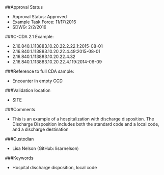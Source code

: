 ##Approval Status 

* Approval Status: Approved
* Example Task Force: 11/17/2016
* SDWG: 2/2/2016

###C-CDA 2.1 Example: 

* 2.16.840.1.113883.10.20.22.2.22.1:2015-08-01
* 2.16.840.1.113883.10.20.22.4.49:2015-08-01
* 2.16.840.1.113883.10.20.22.4.32
* 2.16.840.1.113883.10.20.22.4.119:2014-06-09

###Reference to full CDA sample:
* Encounter in empty CCD


###Validation location

* [SITE](https://sitenv.org/c-cda-validator)


###Comments

* This is an example of a hospitalization with discharge disposition. The Discharge Disposition includes both the standard code and a local code, and a discharge destination

###Custodian

* Lisa Nelson (GitHub: lisarnelson)



###Keywords

* Hospital discharge disposition, local code

